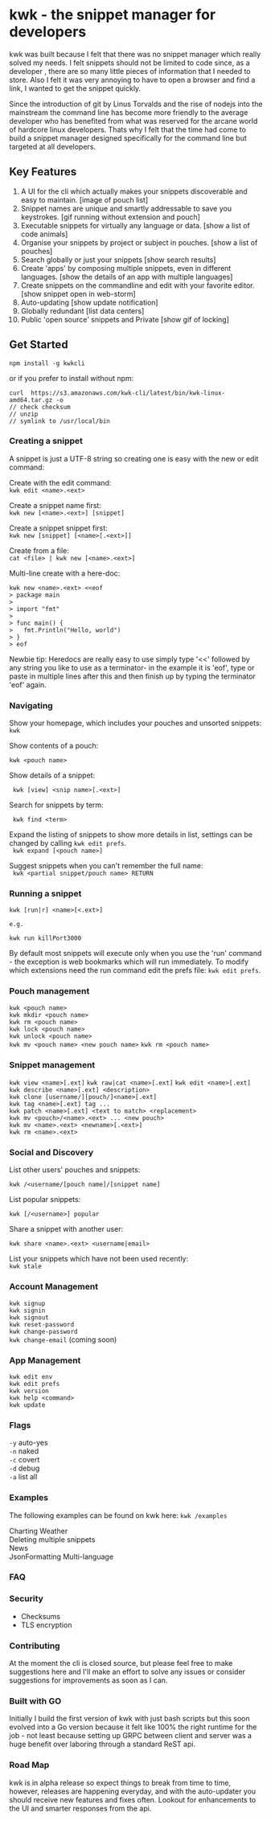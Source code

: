 # kwk - the snippet manager for developers

kwk was built because I felt that there was no snippet manager which really solved my needs. I felt snippets should not be limited to code since, as a developer , there are so many little pieces of information that I needed to store. Also I felt it was very annoying to have to open a browser and find a link, I wanted to get the snippet quickly. 

Since the introduction of git by Linus Torvalds and the rise of nodejs into the mainstream the command line has become more friendly to the average developer who has benefited from what was reserved for the arcane world of hardcore linux developers. Thats why I felt that the time had come to build a snippet manager designed specifically for the command line but targeted at all developers.

## Key Features

1. A UI for the cli which actually makes your snippets discoverable and easy to maintain.
[image of pouch list] 
2. Snippet names are unique and smartly addressable to save you keystrokes.
[gif running without extension and pouch]
3. Executable snippets for virtually any language or data.
[show a list of code animals]
4. Organise your snippets by project or subject in pouches.
[show a list of pouches]
5. Search globally or just your snippets
[show search results]
6. Create 'apps' by composing multiple snippets, even in different languages.
[show the details of an app with multiple languages]
7. Create snippets on the commandline and edit with your favorite editor.
[show snippet open in web-storm]
8. Auto-updating
[show update notification]
9. Globally redundant
[list data centers]
10. Public 'open source' snippets and Private
[show gif of locking]

## Get Started

``` npm install -g kwkcli ```

or if you prefer to install without npm:

``` 
curl  https://s3.amazonaws.com/kwk-cli/latest/bin/kwk-linux-amd64.tar.gz -o
// check checksum
// unzip
// symlink to /usr/local/bin
```

### Creating a snippet
A snippet is just a UTF-8 string so creating one is easy with the new or edit command:

Create with the edit command:  
`kwk edit <name>.<ext>`

Create a snippet name first:  
`kwk new [<name>.<ext>] [snippet]` 
 
Create a snippet snippet first:  
`kwk new [snippet] [<name>[.<ext>]]`  

Create from a file:  
`cat <file> | kwk new [<name>.<ext>]`  

Multi-line create with a here-doc: 
```
kwk new <name>.<ext> <<eof
> package main
> 
> import "fmt"
> 
> func main() {
> 	fmt.Println("Hello, world")
> }
> eof
```
Newbie tip: Heredocs are really easy to use simply type '<<' followed by any string you like to use as a terminator- in the example it is 'eof', type or paste in multiple lines after this and then finish up by typing the terminator 'eof' again.


### Navigating
Show your homepage, which includes your pouches and unsorted snippets:  
` kwk `  

Show contents of a pouch: 
 
` kwk <pouch name> `  

Show details of a snippet:
  
` kwk [view] <snip name>[.<ext>]`  

Search for snippets by term:  

` kwk find <term>`  

Expand the listing of snippets to show more details in list, settings can be changed by calling `kwk edit prefs`.  
` kwk expand [<pouch name>]`  

Suggest snippets when you can't remember the full name:  
` kwk <partial snippet/pouch name> RETURN`  

### Running a snippet

```
kwk [run|r] <name>[<.ext>]

e.g.  

kwk run killPort3000

``` 

By default most snippets will execute only when you use the 'run' command - the exception is web bookmarks which will run immediately. To modify which extensions need the run command edit the prefs file: `kwk edit prefs`. 

### Pouch management
`kwk <pouch name>`  
`kwk mkdir <pouch name>`  
`kwk rm <pouch name>`  
`kwk lock <pouch name>`  
`kwk unlock <pouch name>`  
`kwk mv <pouch name> <new pouch name>`
`kwk rm <pouch name>`
### Snippet management
`kwk view <name>[.ext]`
`kwk raw|cat <name>[.ext]`
`kwk edit <name>[.ext]`  
`kwk describe <name>[.ext] <description>`  
`kwk clone [username/][pouch/]<name>[.ext]`  
`kwk tag <name>[.ext] tag ...`  
`kwk patch <name>[.ext] <text to match> <replacement>`  
`kwk mv <pouch>/<name>.<ext> ... <new pouch>`  
`kwk mv <name>.<ext> <newname>[.<ext>]`  
`kwk rm <name>.<ext>`

### Social and Discovery
List other users' pouches and snippets:  

`kwk /<username/[pouch name]/[snippet name]`

List popular snippets:
```
kwk [/<username>] popular
```

Share a snippet with another user:  
```
kwk share <name>.<ext> <username|email>
```

List your snippets which have not been used recently:  
`kwk stale` 

### Account Management
`kwk signup`  
`kwk signin`  
`kwk signout`  
`kwk reset-password`  
`kwk change-password`  
`kwk change-email`  (coming soon)

### App Management
`kwk edit env`  
`kwk edit prefs`  
`kwk version`  
`kwk help <command>`  
`kwk update`  

### Flags
`-y` auto-yes  
`-n` naked  
`-c` covert  
`-d` debug  
`-a` list all


### Examples
The following examples can be found on kwk here: `kwk /examples`

Charting Weather  
Deleting multiple snippets  
News  
JsonFormatting
Multi-language

### FAQ



### Security

- Checksums
- TLS encryption

### Contributing

At the moment the cli is closed source, but please feel free to make suggestions here and I'll make an effort to solve any issues or consider suggestions for improvements as soon as I can.

### Built with GO

Initially I build the first version of kwk with just bash scripts but this soon evolved into a Go version because it felt like 100% the right runtime for the job - not least because setting up GRPC between client and server was a huge benefit over laboring through a standard ReST api.

### Road Map

kwk is in alpha release so expect things to break from time to time, however, releases are happening everyday, and with the auto-updater you should receive new features and fixes often. Lookout for enhancements to the UI and smarter responses from the api.
